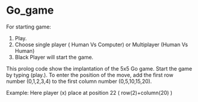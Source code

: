 # Go_game
For starting game:
1. Play.
2. Choose single player ( Human Vs Computer) or Multiplayer (Human Vs Human)
3. Black Player will start the game.

This prolog code show the implantation of the 5x5 Go game. Start the game by typing (play.). To enter the position of the move, add the first row number (0,1,2,3,4) to the first column number (0,5,10,15,20).

Example: Here player (x) place at position 22 ( row(2)+column(20) )
